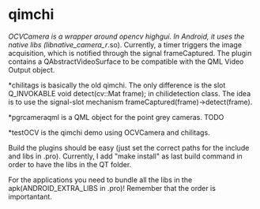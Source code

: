 qimchi
======

*OCVCamera is a wrapper around opencv highgui. In Android, it uses the native libs (libnative_camera_r*.so).
  Currently, a timer triggers the image acquisition, which is notified through the signal frameCaptured.
  The plugin contains a QAbstractVideoSurface to be compatible with the QML Video Output object.

*chilitags is basically the old qimchi. The only difference is the slot 
      Q_INVOKABLE void detect(cv::Mat frame);
  in chilidetection class. The idea is to use the signal-slot mechanism frameCaptured(frame)->detect(frame).

*pgrcameraqml is a QML object for the point grey cameras. TODO

*testOCV is the qimchi demo using OCVCamera and chilitags.

Build the plugins should be easy (just set the correct paths for the include and libs in .pro). Currently, 
I add "make install" as last build command in order to have the libs in the QT folder. 

For the applications you need to bundle all the libs in the apk(ANDROID_EXTRA_LIBS in .pro)!
Remember that the order is importantant.
